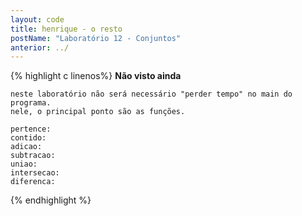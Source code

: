 ```yaml
---
layout: code
title: henrique - o resto
postName: "Laboratório 12 - Conjuntos"
anterior: ../
---
```

{% highlight c linenos%}
    **Não visto ainda**

    neste laboratório não será necessário "perder tempo" no main do programa.
    nele, o principal ponto são as funções.

    pertence:
    contido:
    adicao:
    subtracao:
    uniao:
    intersecao:
    diferenca:

{% endhighlight %}

